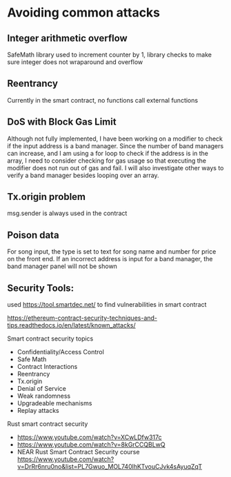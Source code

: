 # Avoiding common attacks

## Integer arithmetic overflow
SafeMath library used to increment counter by 1, library checks to make sure integer does not wraparound and overflow

## Reentrancy
Currently in the smart contract, no functions call external functions

## DoS with Block Gas Limit
Although not fully implemented, I have been working on a modifier to check if the input address is a band manager. Since the number of band managers can increase, and I am using a for loop to check if the address is in the array, I need to consider checking for gas usage so that executing the modifier does not run out of gas and fail. I will also investigate other ways to verify a band manager besides looping over an array.

## Tx.origin problem
msg.sender is always used in the contract


## Poison data
For song input, the type is set to text for song name and number for price on the front end. If an incorrect address is input for a band manager, the band manager panel will not be shown 

## Security Tools: 
used https://tool.smartdec.net/ to find vulnerabilities in smart contract


https://ethereum-contract-security-techniques-and-tips.readthedocs.io/en/latest/known_attacks/

Smart contract security topics
- Confidentiality/Access Control 
- Safe Math
- Contract Interactions
- Reentrancy
- Tx.origin
- Denial of Service
- Weak randomness
- Upgradeable mechanisms
- Replay attacks

Rust smart contract security
- https://www.youtube.com/watch?v=XCwLDfw317c
- https://www.youtube.com/watch?v=8kGrCCQBLwQ
- NEAR Rust Smart Contract Security course https://www.youtube.com/watch?v=DrRr6nru0no&list=PL7Gwuo_MOL740lhKTvouCJvk4sAyuqZqT
